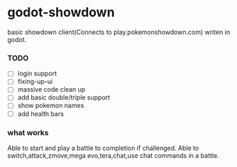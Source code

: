 # godot-showdown
basic showdown client(Connects to play.pokemonshowdown.com) writen in godot.


### TODO
- [ ] login support
- [ ] fixing-up-ui
- [ ] massive code clean up
- [ ] add basic double/triple support
- [ ] show pokemon names
- [ ] add health bars

### what works
Able to start and play a battle to completion if challenged.
Able to switch,attack,zmove,mega evo,tera,chat,use chat commands in a battle.
